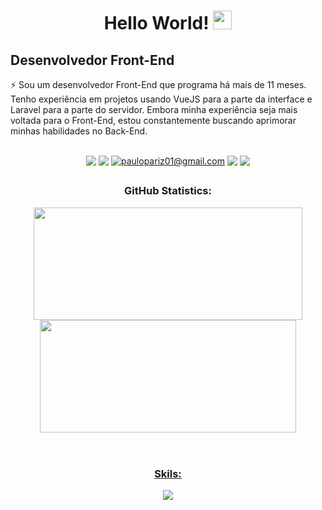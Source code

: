 

<h1 align="center">Hello World!
  <img src="https://raw.githubusercontent.com/iampavangandhi/iampavangandhi/master/gifs/Hi.gif" 
         width="30px">
</h1>

## Desenvolvedor Front-End



   ⚡ Sou um desenvolvedor Front-End que programa há mais de 11 meses. Tenho experiência em projetos usando VueJS para a parte da interface e Laravel para a parte do servidor. Embora minha experiência seja mais voltada para o Front-End, estou constantemente buscando aprimorar minhas habilidades no Back-End.

    
 

<div display: "flex" align="center"><br>
<h3Contact: </h3
<!--Portfólio -->
 <a href="https://paulopariz.vercel.app/" target="_blank"><img src="https://img.shields.io/badge/Portfólio-000000?style=for-the-badge&logo=logoColor=7F3ACE" style="vertical-align:top"></a>
<!-- Linkedin -->
  <a href="https://www.linkedin.com/in/paulopariz/" target="_blank"><img src="https://img.shields.io/badge/LinkedIn-000000?style=for-the-badge&logo=linkedin&logoColor=7F3ACE" target="_blank" style="vertical-align:top"></a> 
  <!-- gmail -->
  <a href = "https://mail.google.com/mail/u/0/?fs=1&tf=cm&source=mailto&to=paulopariz01@gmail.com"><img title="paulopariz01@gmail.com" src="https://img.shields.io/badge/Gmail-000000?style=for-the-badge&logo=gmail&logoColor=7F3ACE" style="vertical-align:top"></a>
<!-- instagram -->
  <a href="https://www.instagram.com/parizpaulo_/" target="_blank"><img src="https://img.shields.io/badge/Instagram-000000?style=for-the-badge&logo=instagram&logoColor=7F3ACE" style="vertical-align:top"></a>
<!-- whatsapp -->
 <a href="https://api.whatsapp.com/send?phone=5544999575376" target="_blank"><img src="https://img.shields.io/badge/WhatsApp-000000?style=for-the-badge&logo=whatsapp&logoColor=7F3ACE" style="vertical-align:top"></a>
  
##

 
 
 <div align="center" >

  <h3>GitHub Statistics:</h3>
  <a href="https://github.com/paulopariz">
  <img height="180em" width="430px" src="https://github-readme-stats.vercel.app/api?username=paulopariz&show_icons=true&theme=midnight-purple&include_all_commits=true&count_private=true&hide_border=true"/>
  <img height="180em" src="https://github-readme-stats.vercel.app/api/top-langs/?username=paulopariz&layout=compact&langs_count=8&theme=midnight-purple&hide_border=true" width="410px"/>
  
 </div>

 
 <br>
 
 # 
<h3 align="center">Skils:</h3>
  
<p align="center">
  <a href="https://skillicons.dev">
    <img src="https://skillicons.dev/icons?i=html,css,js,vue,php,laravel,git,bootstrap,tailwind,sass" />
  </a>
</p>
    
 

  

